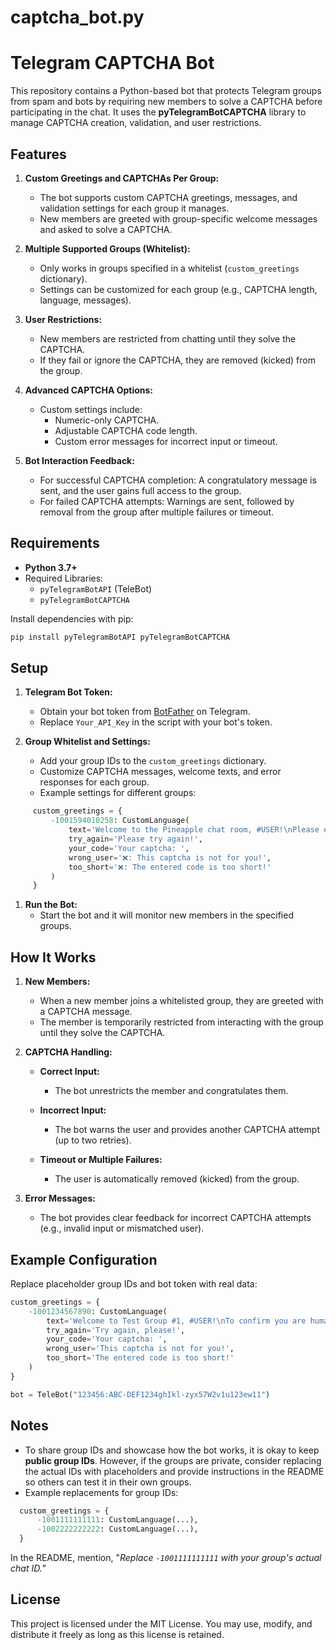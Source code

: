 # captcha_bot.py
# Telegram CAPTCHA Bot
This repository contains a Python-based bot that protects Telegram groups from spam and bots by requiring new members to solve a CAPTCHA before participating in the chat. It uses the **pyTelegramBotCAPTCHA** library to manage CAPTCHA creation, validation, and user restrictions.
## Features
1. **Custom Greetings and CAPTCHAs Per Group:**
    - The bot supports custom CAPTCHA greetings, messages, and validation settings for each group it manages.
    - New members are greeted with group-specific welcome messages and asked to solve a CAPTCHA.

2. **Multiple Supported Groups (Whitelist):**
    - Only works in groups specified in a whitelist (`custom_greetings` dictionary).
    - Settings can be customized for each group (e.g., CAPTCHA length, language, messages).

3. **User Restrictions:**
    - New members are restricted from chatting until they solve the CAPTCHA.
    - If they fail or ignore the CAPTCHA, they are removed (kicked) from the group.

4. **Advanced CAPTCHA Options:**
    - Custom settings include:
        - Numeric-only CAPTCHA.
        - Adjustable CAPTCHA code length.
        - Custom error messages for incorrect input or timeout.

5. **Bot Interaction Feedback:**
    - For successful CAPTCHA completion: A congratulatory message is sent, and the user gains full access to the group.
    - For failed CAPTCHA attempts: Warnings are sent, followed by removal from the group after multiple failures or timeout.

## Requirements
- **Python 3.7+**
- Required Libraries:
    - `pyTelegramBotAPI` (TeleBot)
    - `pyTelegramBotCAPTCHA`

Install dependencies with pip:
``` bash
pip install pyTelegramBotAPI pyTelegramBotCAPTCHA
```
## Setup
1. **Telegram Bot Token:**
    - Obtain your bot token from [BotFather]() on Telegram.
    - Replace `Your_API_Key` in the script with your bot's token.

2. **Group Whitelist and Settings:**
    - Add your group IDs to the `custom_greetings` dictionary.
    - Customize CAPTCHA messages, welcome texts, and error responses for each group.
    - Example settings for different groups:
``` python
     custom_greetings = {
         -1001594010258: CustomLanguage(
             text='Welcome to the Pineapple chat room, #USER!\nPlease enter code to confirm you are human.',
             try_again='Please try again!',
             your_code='Your captcha: ',
             wrong_user='❌: This captcha is not for you!',
             too_short='❌: The entered code is too short!'
         )
     }
```
1. **Run the Bot:**
    - Start the bot and it will monitor new members in the specified groups.

## How It Works
1. **New Members:**
    - When a new member joins a whitelisted group, they are greeted with a CAPTCHA message.
    - The member is temporarily restricted from interacting with the group until they solve the CAPTCHA.

2. **CAPTCHA Handling:**
    - **Correct Input:**
        - The bot unrestricts the member and congratulates them.

    - **Incorrect Input:**
        - The bot warns the user and provides another CAPTCHA attempt (up to two retries).

    - **Timeout or Multiple Failures:**
        - The user is automatically removed (kicked) from the group.

3. **Error Messages:**
    - The bot provides clear feedback for incorrect CAPTCHA attempts (e.g., invalid input or mismatched user).

## Example Configuration
Replace placeholder group IDs and bot token with real data:
``` python
custom_greetings = {
    -1001234567890: CustomLanguage(
        text='Welcome to Test Group #1, #USER!\nTo confirm you are human, please solve this CAPTCHA.',
        try_again='Try again, please!',
        your_code='Your captcha: ',
        wrong_user='This captcha is not for you!',
        too_short='The entered code is too short!'
    )
}

bot = TeleBot("123456:ABC-DEF1234ghIkl-zyx57W2v1u123ew11")
```
## Notes
- To share group IDs and showcase how the bot works, it is okay to keep **public group IDs**. However, if the groups are private, consider replacing the actual IDs with placeholders and provide instructions in the README so others can test it in their own groups.
- Example replacements for group IDs:
``` python
  custom_greetings = {
      -1001111111111: CustomLanguage(...),
      -1002222222222: CustomLanguage(...),
  }
```
In the README, mention, "_Replace `-1001111111111` with your group's actual chat ID._"
## License
This project is licensed under the MIT License. You may use, modify, and distribute it freely as long as this license is retained.
